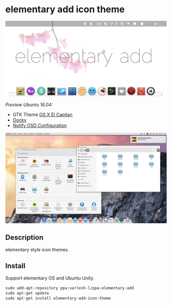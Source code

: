 # elementary add icon theme

![Screenshot icons](preview.png)

*Preview Ubuntu 16.04:*
- GTK Theme [OS X El Capitan](https://github.com/Elbullazul/OS-X-El-Capitan)
- [Docky](https://launchpad.net/docky)
- [Notify OSD Configuration](https://code.launchpad.net/~amandeepgrewal/notifyconf/trunk)

![Screenshot ubuntu](preview-ubuntu.png)

## Description
elementary style icon themes.

## Install
Support elementary OS and Ubuntu Unity.
```
sudo add-apt-repository ppa:varlesh-l/ppa-elementary-add
sudo apt-get update
sudo apt-get install elementary-add-icon-theme
```
